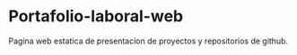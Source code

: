 # Portafolio-laboral-web
Pagina web estatica de presentacion de proyectos y repositorios de github.
